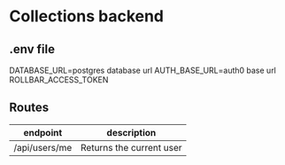 # Collections backend

## .env file
DATABASE_URL=postgres database url
AUTH_BASE_URL=auth0 base url
ROLLBAR_ACCESS_TOKEN

## Routes
|endpoint|description|
|--------|-----------|
|/api/users/me|Returns the current user|
